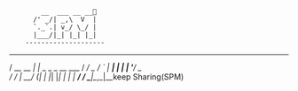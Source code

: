 


            __  ___ __ __🥱  
          /' _/| _,\  V  | 
          `._`.| v_/ \_/ | 
          |___/|_| |_| |_| 
        --------------------
   ___          _                  
  / __\__  __ _| |_ _   _ _ __ ___ 
 / _\/ _ \/ _` | __| | | | '__/ _ \
/ / |  __/ (_| | |_| |_| | | |  __/
\/   \___|\__,_|\__keep Sharing(SPM)
